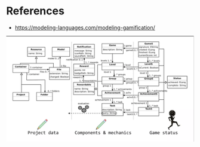 # References

- https://modeling-languages.com/modeling-gamification/

![EXAMPLE](./ER_MODEL_EX.png)